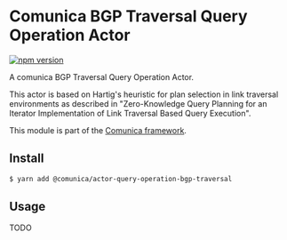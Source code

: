 # Comunica BGP Traversal Query Operation Actor

[![npm version](https://badge.fury.io/js/%40comunica%2Factor-query-operation-bgp-traversal.svg)](https://www.npmjs.com/package/@comunica/actor-query-operation-bgp-traversal)

A comunica BGP Traversal Query Operation Actor.

This actor is based on Hartig's heuristic for plan selection in link traversal environments
as described in "Zero-Knowledge Query Planning for an Iterator Implementation of Link Traversal Based Query Execution".

This module is part of the [Comunica framework](https://github.com/comunica/comunica).

## Install

```bash
$ yarn add @comunica/actor-query-operation-bgp-traversal
```

## Usage

TODO
